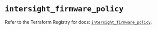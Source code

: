# `intersight_firmware_policy`

Refer to the Terraform Registry for docs: [`intersight_firmware_policy`](https://registry.terraform.io/providers/ciscodevnet/intersight/1.0.71/docs/resources/firmware_policy).
